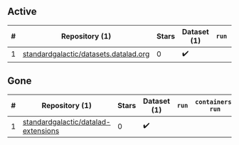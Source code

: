 ## Active
| # | Repository (1) | Stars | Dataset (1) | `run` | `containers-run` |
| --- | --- | --- | --- | --- | --- |
| 1 | [standardgalactic/datasets.datalad.org](https://github.com/standardgalactic/datasets.datalad.org) | 0 | :heavy_check_mark: |  |  |

## Gone
| # | Repository (1) | Stars | Dataset (1) | `run` | `containers-run` |
| --- | --- | --- | --- | --- | --- |
| 1 | [standardgalactic/datalad-extensions](https://github.com/standardgalactic/datalad-extensions) | 0 | :heavy_check_mark: |  |  |
